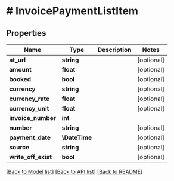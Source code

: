 # # InvoicePaymentListItem

## Properties

Name | Type | Description | Notes
------------ | ------------- | ------------- | -------------
**at_url** | **string** |  | [optional]
**amount** | **float** |  | [optional]
**booked** | **bool** |  | [optional]
**currency** | **string** |  | [optional]
**currency_rate** | **float** |  | [optional]
**currency_unit** | **float** |  | [optional]
**invoice_number** | **int** |  |
**number** | **string** |  | [optional]
**payment_date** | **\DateTime** |  | [optional]
**source** | **string** |  | [optional]
**write_off_exist** | **bool** |  | [optional]

[[Back to Model list]](../../README.md#models) [[Back to API list]](../../README.md#endpoints) [[Back to README]](../../README.md)

